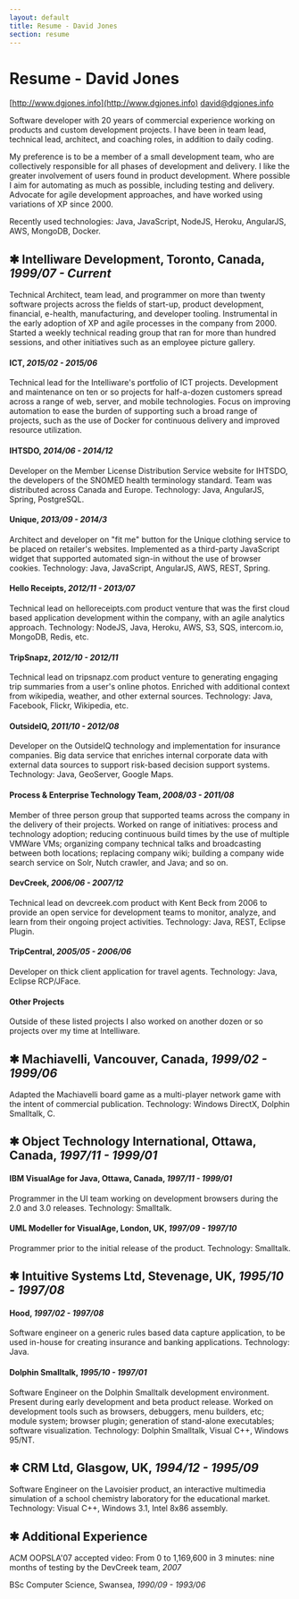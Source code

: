 ```yaml
---
layout: default
title: Resume - David Jones
section: resume
---
```


# Resume - David Jones

[http://www.dgjones.info](http://www.dgjones.info)  [david@dgjones.info](mailto:david@dgjones.info)

Software developer with 20 years of commercial experience working on products and custom development projects. I have been in team lead, technical lead, architect, and coaching roles, in addition to daily coding.

My preference is to be a member of a small development team, who are collectively responsible for all phases of development and delivery. I like the greater involvement of users found in product development. Where possible I aim for automating as much as possible, including testing and delivery. Advocate for agile development approaches, and have worked using variations of XP since 2000.

Recently used technologies: Java, JavaScript, NodeJS, Heroku, AngularJS, AWS, MongoDB, Docker.


## &#10033; Intelliware Development, Toronto, Canada, _1999/07 - Current_

Technical Architect, team lead, and programmer on more than twenty software projects across the fields of start-up, product development, financial, e-health, manufacturing, and developer tooling. Instrumental in the early adoption of XP and agile processes in the company from 2000. Started a weekly technical reading group that ran for more than hundred sessions, and other initiatives such as an employee picture gallery.

#### ICT, _2015/02 - 2015/06_
Technical lead for the Intelliware's portfolio of ICT projects. Development and maintenance on ten or so projects for half-a-dozen customers spread across a range of web, server, and mobile technologies. Focus on improving automation to ease the burden of supporting such a broad range of projects, such as the use of Docker for continuous delivery and improved resource utilization.

#### IHTSDO, _2014/06 - 2014/12_
Developer on the Member License Distribution Service website for IHTSDO, the developers of the SNOMED health terminology standard. Team was distributed across Canada and Europe. Technology: Java, AngularJS, Spring, PostgreSQL.

#### Unique, _2013/09 - 2014/3_
Architect and developer on "fit me" button for the Unique clothing service to be placed on retailer's websites. Implemented as a third-party JavaScript widget that supported automated sign-in without the use of browser cookies. Technology: Java, JavaScript, AngularJS, AWS, REST, Spring.

#### Hello Receipts, _2012/11 - 2013/07_
Technical lead on helloreceipts.com product venture that was the first cloud based application development within the company, with an agile analytics approach. Technology: NodeJS, Java, Heroku, AWS, S3, SQS, intercom.io, MongoDB, Redis, etc.

#### TripSnapz, _2012/10 - 2012/11_

Technical lead on tripsnapz.com product venture to generating engaging trip summaries from a user's online photos. Enriched with additional context from wikipedia, weather, and other external sources. Technology: Java, Facebook, Flickr, Wikipedia, etc.

#### OutsideIQ, _2011/10 - 2012/08_
Developer on the OutsideIQ technology and implementation for insurance companies. Big data service that enriches internal corporate data with external data sources to support risk-based decision support systems. Technology: Java, GeoServer, Google Maps.

#### Process & Enterprise Technology Team, _2008/03 - 2011/08_

Member of three person group that supported teams across the company in the delivery of their projects. Worked on range of initiatives: process and technology adoption; reducing continuous build times by the use of multiple VMWare VMs; organizing company technical talks and broadcasting between both locations; replacing company wiki; building a company wide search service on Solr, Nutch crawler, and Java; and so on.

#### DevCreek, _2006/06 - 2007/12_
Technical lead on devcreek.com product with Kent Beck from 2006 to provide an open service for development teams to monitor, analyze, and learn from their ongoing project activities. Technology: Java, REST, Eclipse Plugin.

#### TripCentral, _2005/05 - 2006/06_

Developer on thick client application for travel agents. Technology: Java, Eclipse RCP/JFace.

#### Other Projects

Outside of these listed projects I also worked on another dozen or so projects over my time at Intelliware.


## &#10033; Machiavelli, Vancouver, Canada, _1999/02 - 1999/06_

Adapted the Machiavelli board game as a multi-player network game with the intent of commercial publication. Technology: Windows DirectX, Dolphin Smalltalk, C.


## &#10033; Object Technology International, Ottawa, Canada, _1997/11 - 1999/01_

#### IBM VisualAge for Java, Ottawa, Canada, _1997/11 - 1999/01_

Programmer in the UI team working on development browsers during the 2.0 and 3.0 releases. Technology: Smalltalk.

#### UML Modeller for VisualAge, London, UK, _1997/09 - 1997/10_

Programmer prior to the initial release of the product. Technology: Smalltalk.


## &#10033; Intuitive Systems Ltd, Stevenage, UK, _1995/10 - 1997/08_

#### Hood, _1997/02 - 1997/08_

Software engineer on a generic rules based data capture application, to be used in-house for creating insurance and banking applications. Technology: Java.

#### Dolphin Smalltalk, _1995/10 - 1997/01_

Software Engineer on the Dolphin Smalltalk development environment. Present during early development and beta product release. Worked on development tools such as browsers, debuggers, menu builders, etc; module system; browser plugin; generation of stand-alone executables; software visualization.
Technology: Dolphin Smalltalk, Visual C++, Windows 95/NT.


## &#10033; CRM Ltd, Glasgow, UK, _1994/12 - 1995/09_

Software Engineer on the Lavoisier product, an interactive multimedia simulation of a school chemistry laboratory for the educational market. Technology: Visual C++, Windows 3.1, Intel 8x86 assembly.


## &#10033; Additional Experience

ACM OOPSLA'07 accepted video: From 0 to 1,169,600 in 3 minutes: nine months of testing by the DevCreek team, _2007_

BSc Computer Science, Swansea, _1990/09 - 1993/06_



